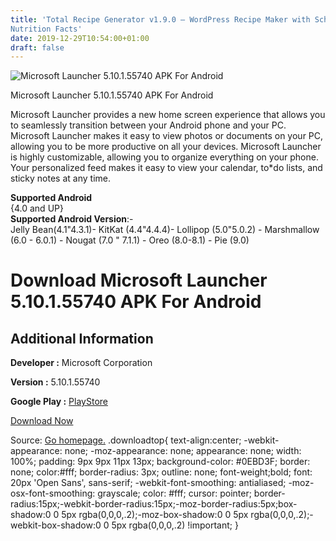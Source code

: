 ```yaml
---
title: 'Total Recipe Generator v1.9.0 – WordPress Recipe Maker with Schema and
Nutrition Facts'
date: 2019-12-29T10:54:00+01:00
draft: false
---
```


![Microsoft Launcher 5.10.1.55740 APK For Android](https://i0.wp.com/apkhome.net/wp-content/uploads/2019/11/Microsoft-Launcher-5.10.1.55740.png "Microsoft Launcher 5.10.1.55740 APK For Android")

  

Microsoft Launcher 5.10.1.55740 APK For Android

Microsoft Launcher provides a new home screen experience that allows you to seamlessly transition between your Android phone and your PC. Microsoft Launcher makes it easy to view photos or documents on your PC, allowing you to be more productive on all your devices. Microsoft Launcher is highly customizable, allowing you to organize everything on your phone. Your personalized feed makes it easy to view your calendar, to\*do lists, and sticky notes at any time.

**Supported Android**  
{4.0 and UP}  
**Supported Android Version**:-  
Jelly Bean(4.1"4.3.1)- KitKat (4.4"4.4.4)- Lollipop (5.0"5.0.2) - Marshmallow (6.0 - 6.0.1) - Nougat (7.0 " 7.1.1) - Oreo (8.0-8.1) - Pie (9.0)

Download Microsoft Launcher 5.10.1.55740 APK For Android
========================================================

Additional Information
----------------------

**Developer :** Microsoft Corporation

**Version :** 5.10.1.55740

**Google Play :** [PlayStore](https://play.google.com/store/apps/details?id=com.microsoft.launcher)

  

[Download Now](https://store4app.co/post/microsoft-launcher-5-10-1-55740-apk-for-android_1574065702)

  
Source: [Go homepage.](https://store4app.co/post/microsoft-launcher-5-10-1-55740-apk-for-android_1574065702) .downloadtop{ text-align:center; -webkit-appearance: none; -moz-appearance: none; appearance: none; width: 100%; padding: 9px 9px 11px 13px; background-color: #0EBD3F; border: none; color:#fff; border-radius: 3px; outline: none; font-weight;bold; font: 20px 'Open Sans', sans-serif; -webkit-font-smoothing: antialiased; -moz-osx-font-smoothing: grayscale; color: #fff; cursor: pointer; border-radius:15px;-webkit-border-radius:15px;-moz-border-radius:5px;box-shadow:0 0 5px rgba(0,0,0,.2);-moz-box-shadow:0 0 5px rgba(0,0,0,.2);-webkit-box-shadow:0 0 5px rgba(0,0,0,.2) !important; }